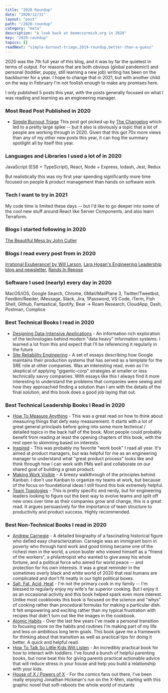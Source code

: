 ```yaml
---
title: "2020 Roundup"
date: "2020/12/31"
layout: "post"
path: "/2020-roundup"
category: "meta"
description: "A look back at benmccormick.org in 2020"
key: "2020-roundup"
topics: []
readNext: "simple-burnout-triage,2019-roundup,better-than-a-guess"
---
```


2020 was the 7th full year of this blog, and it was by far the quietest in terms of output.  For reasons that are both obvious (global pandemic!) and personal (toddler, puppy, still learning a new job) writing has been on the backburner for a year.  I hope to change that in 2021, but with another child on the way in February I'm not foolish enough to make any promises here. 

I only published 5 posts this year, with the posts generally focused on what I was reading and learning as an engineering manager.  

### Most Read Post Published in 2020

- [Simple Burnout Triage](https://benmccormick.org/2020/08/31/simple-burnout-triage) This post got picked up by [The Changelog](https://changelog.com/) which led to a pretty large spike -- but it also is obviously a topic that a lot of people are working through in 2020.  Given that this got 70x more views than any of my other new posts this year, it can hog the summary spotlight all by itself this year. 


### Languages and Libraries I used a lot of in 2020

JavaScript (ES6 + TypeScript), React, Node + Express, lodash, Jest, Redux

But realistically this was my first year spending significantly more time focused on people & product management than hands on software work

### Tech I want to try in 2021

My code time is limited these days -- but I'd like to go deeper into some of the cool new stuff around React like Server Components, and also learn Terraform.  

### Blogs I started following in 2020

[The Beautiful Mess by John Cutler](https://cutlefish.substack.com/)


### Blogs I read every post from in 2020

[Irrational Exuberance! by Will Larson](https://lethain.com/), [Lara Hogan's Engineering Leadership blog and newsletter](https://larahogan.me/), [Rands In Repose](http://randsinrepose.com/) 


### Software I used (nearly) every day in 2020

MacOS/iOS, Google Search, Chrome, GMail/MailPlane 3, Twitter/Tweetbot, Feedbin/Reeder, iMessage, Slack, Jira, 1Password, VS Code, iTerm, Fish Shell, Github, Fantastical, Spotify, Bear -> Roam Research, CloudApp, Dash, Postman, Complice

### Best Technical Books I read in 2020

- [Designing Data-Intensive Applications](https://amzn.to/38OqT3l) - An information rich exploration of the technologies behind modern "data heavy" information systems.  I learned a lot from this and expect that I'll be referencing it regularly in the future
- [Site Reliability Engineering](https://amzn.to/3mX7xyd) - A set of essays describing how Google maintains their production systems that has served as a template for the SRE role at other companies.  Was an interesting read, even as I'm skeptical of applying "gigantic-corp" strategies at smaller or less technically savvy companies.  With essays like this I always find it more interesting to understand the problems that companies were seeing and how they approached finding a solution than I am with the details of the final solution, and this book does a good job laying that out.

### Best Technical Leadership Books I Read in 2020


- [How To Measure Anything](https://amzn.to/3n3xhJb) - This was a great read on how to think about measuring things that defy easy measurement.  It starts with a lot of great general principals before going into some more technical / detailed topics in the back half of the book.  Most people could probably benefit from reading at least the opening chapters of this book, with the rest open to skimming based on interests.
- [Inspired](https://amzn.to/382DK2W) - This was probably my favorite "work book" I read all year.  It's aimed at product managers, but was helpful for me as an engineering manager to understand what "great product process" looks like and think through how I can work with PMs well and collaborate on our shared goal of building a great product.
- [Making Work Visible](https://amzn.to/34Z8ZtD) - A breezy walkthrough of the principles behind Kanban.  I don't use Kanban to organize my teams at work, but because of the focus on foundational ideas I still found this bok extremely helpful.
- [Team Topologies](https://amzn.to/34ZfBIm) - This is pretty specific and nerdy, but for engineering leaders looking to figure out the best way to evolve teams and split off new ones over time as their companies grow and change, this is a great read.  It argues persuasively for the importance of team structure to productivity and product success.  Highly recommended.



### Best Non-Technical Books I read in 2020

- [Andrew Carnegie](https://amzn.to/3rFWVXQ) - A detailed biography of a fascinating historical figure who defied easy characterization.  Carnegie was an immigrant born in poverty who through hard work and good timing became one of the richest men in the world, a union buster who viewed himself as a "friend of the workers", a philantropist who wanted to give away his whole fortune, and a political force who aimed for world peace -- and protection for his own interests.  It was a great reminder in the sometimes overly black and white world of 2020 that real humans are complicated and don't fit neatly in our tight political boxes.
- [Salt, Fat, Acid, Heat](https://amzn.to/2Juudbc) - I'm not the primary cook in my family -- I'm blessed to regularly enjoy my wife's far superior cooking.  But I enjoy it as an occasional activity and this book helped spark even more interest.  Unlike most cookbooks this book is focused on the science and "whys" of cooking rather than procedural formulas for making a particular dish.  It felt empowering and exciting rather than my typical frustration with recipes that didn't turn out like the images in the cookbook.
- [Atomic Habits](https://amzn.to/3aYB87U) -  Over the last few years I've made a personal transition to focusing more on the habits and routines I'm making part of my life and less on ambitious long term goals.  This book gave me a framework for thinking about that transition as well as practical tips for doing it better.  A quick and helpful read.
- [How To Talk So Little Kids Will Listen](https://amzn.to/3hs4lJM) - An incredibly practical book for how to interact with toddlers.  I've found a bunch of helpful parenting books, but none beat this for giving parents practical actionable advice that will reduce stress in your house and help you build a relationship with your kids.  
- [House of X / Powers of X](https://amzn.to/380fM8k) - For the comics fans out there, I've been really enjoying Jonathan Hickman's run on the X-Men, starting with this graphic novel that soft-reboots the whole world of mutants